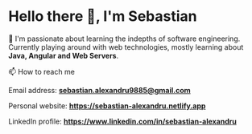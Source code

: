 # Hello there 👋, I'm Sebastian

📖 I'm passionate about learning the indepths of software engineering. Currently playing around with web technologies, mostly learning about **Java, Angular and Web Servers**.

📫 How to reach me 

Email address: **sebastian.alexandru9885@gmail.com**

Personal website: **https://sebastian-alexandru.netlify.app**

LinkedIn profile: **https://www.linkedin.com/in/sebastian-alexandru**
